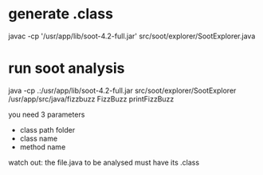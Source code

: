 # generate .class
javac -cp '/usr/app/lib/soot-4.2-full.jar' src/soot/explorer/SootExplorer.java

# run soot analysis
java -cp .:/usr/app/lib/soot-4.2-full.jar src/soot/explorer/SootExplorer /usr/app/src/java/fizzbuzz FizzBuzz printFizzBuzz

you need 3 parameters

- class path folder
- class name
- method name

watch out: the file.java to be analysed must have its .class